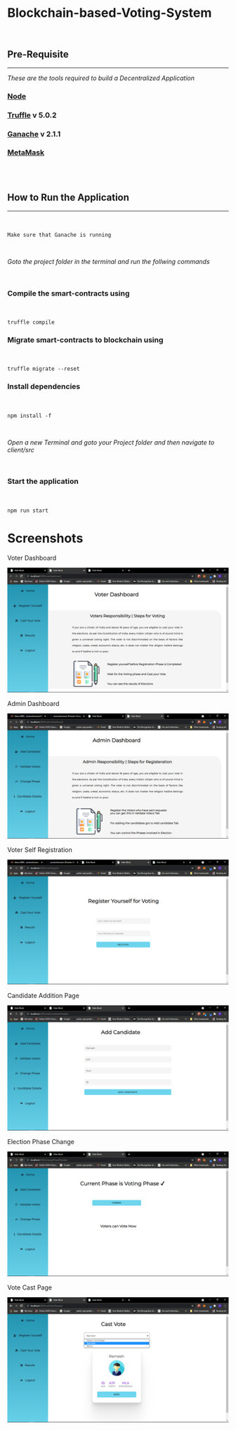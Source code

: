 # Blockchain-based-Voting-System

<br>

## Pre-Requisite
<hr>

 *These are the tools required to build a Decentralized Application*


### [Node](https://nodejs.org/en/download/)

### [Truffle](https://www.trufflesuite.com/truffle) v 5.0.2

### [Ganache](https://www.trufflesuite.com/ganache) v 2.1.1

### [MetaMask](https://blog.wetrust.io/how-to-install-and-use-metamask-7210720ca047)


<br>
<br>

## How to Run the Application
<hr>
<br>

```
Make sure that Ganache is running
```

<br>

*Goto the project folder in the terminal and run the follwing commands*

<br>


### Compile the smart-contracts using
<br>

```
truffle compile
```

### Migrate smart-contracts to blockchain using
<br>

```
truffle migrate --reset
```

### Install dependencies
<br>

```
npm install -f
```

<br>

*Open a new Terminal and goto your Project folder and then navigate to client/src*

<br>

### Start the application
<br>

```
npm run start
```

# Screenshots

Voter Dashboard

![LP-1](https://github.com/praveenhonavar/Blockchain-based-Voting-System/blob/master/client/assets/Screenshot%20(351).png)

Admin Dashboard

![LP-2](https://github.com/praveenhonavar/Blockchain-based-Voting-System/blob/master/client/assets/Screenshot%20(356).png)

Voter Self Registration

![LP-5](https://github.com/praveenhonavar/Blockchain-based-Voting-System/blob/master/client/assets/Screenshot%20(357).png)

Candidate Addition Page

![LP-3](https://github.com/praveenhonavar/Blockchain-based-Voting-System/blob/master/client/assets/Screenshot%20(352).png)

Election Phase Change

![dashboard](https://github.com/praveenhonavar/Blockchain-based-Voting-System/blob/master/client/assets/Screenshot%20(353).png)

Vote Cast Page

![vote-page](https://github.com/praveenhonavar/Blockchain-based-Voting-System/blob/master/client/assets/Screenshot%20(354).png)









